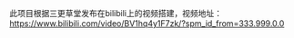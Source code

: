 此项目根据三更草堂发布在bilibili上的视频搭建，视频地址：
https://www.bilibili.com/video/BV1hq4y1F7zk/?spm_id_from=333.999.0.0

